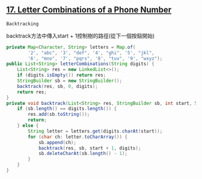 [17. Letter Combinations of a Phone Number](https://leetcode.com/problems/letter-combinations-of-a-phone-number/)
---

`Backtracking`

backtrack方法中傳入start + 1控制樹的路徑(從下一個按鈕開始)

```java
private Map<Character, String> letters = Map.of(
        '2', "abc", '3', "def", '4', "ghi", '5', "jkl",
        '6', "mno", '7', "pqrs", '8', "tuv", '9', "wxyz");
public List<String> letterCombinations(String digits) {
    List<String> res = new LinkedList<>();
    if (digits.isEmpty()) return res;
    StringBuilder sb = new StringBuilder();
    backtrack(res, sb, 0, digits);
    return res;
}
private void backtrack(List<String> res, StringBuilder sb, int start, String digits) {
    if (sb.length() == digits.length()) {
        res.add(sb.toString());
        return;
    } else {
        String letter = letters.get(digits.charAt(start));
        for (char ch: letter.toCharArray()) {
            sb.append(ch);
            backtrack(res, sb, start + 1, digits);
            sb.deleteCharAt(sb.length() - 1);
        }
    }
}
```
